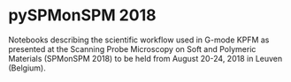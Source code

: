 # pySPMonSPM 2018
Notebooks describing the scientific workflow used in G-mode KPFM as presented at the Scanning Probe Microscopy on Soft and Polymeric Materials (SPMonSPM 2018) to be held from August 20-24, 2018 in Leuven (Belgium).

